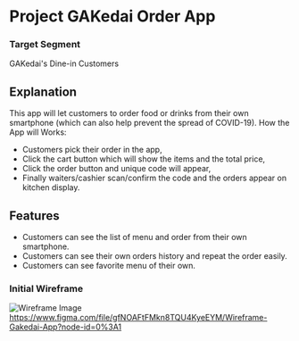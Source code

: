 # Project GAKedai Order App

### Target Segment
GAKedai's Dine-in Customers

## Explanation
This app will let customers to order food or drinks from their own smartphone (which can also help prevent the spread of COVID-19). 
How the App will Works:
- Customers pick their order in the app, 
- Click the cart button which will show the items and the total price, 
- Click the order button and unique code will appear,
- Finally waiters/cashier scan/confirm the code and the orders appear on kitchen display.

## Features
- Customers can see the list of menu and order from their own smartphone.
- Customers can see their own orders history and repeat the order easily.
- Customers can see favorite menu of their own.

### Initial Wireframe
![Wireframe Image](https://github.com/mekas/mb1313600022/blob/master/1313617024/Wireframe%20Gakedai%20App.png)
https://www.figma.com/file/gfNOAFtFMkn8TQU4KyeEYM/Wireframe-Gakedai-App?node-id=0%3A1
